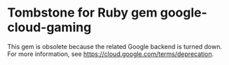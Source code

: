# Tombstone for Ruby gem google-cloud-gaming

This gem is obsolete because the related Google backend is turned down.
For more information, see https://cloud.google.com/terms/deprecation.
